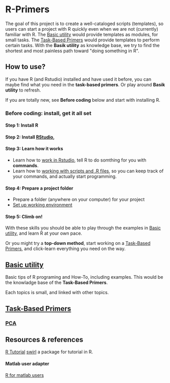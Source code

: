# R-Primers 

The goal of this project is to create a well-cataloged scripts (templates), so users can start a project with R quickly even when we are not (currently) familiar with R. The [Basic utility](https://github.com/weitingwlin/r-primers/tree/master/Documents#catalog-of-basic-utilities) would provide templates as modules, for small tasks. The [Task-Based Primers](https://github.com/weitingwlin/r-primers/tree/master/Documents#catalog-of-task-based-projects) would provide templates to perform certain tasks. With the **Basik utility** as knowledge base, we try to find the shortest and most painless path toward "doing something in R".

## How to use?

If you have R (and Rstudio) installed and have used it before, you can maybe find what you need in the **task-based primers**. Or play around **Basik utility** to refresh.

If you are totally new, see **Before coding** below and start with installing R.

### Before coding: install, get it all set
#### Step 1: Install R
#### Step 2: Install [RStudio](https://www.rstudio.com/home/),
#### Step 3: Learn how it works
* Learn how to [work in Rstudio](https://github.com/weitingwlin/r-primers/blob/master/Documents/Working_with_Rstudio.md), tell R to do somthing for you with **commands**. 
* Learn how to [working with scripts and .R files](https://github.com/weitingwlin/r-primers/blob/master/Documents/Working_with_scripts.md), so you can keep track of your commands, and actually start programming. 
#### Step 4: Prepare a project folder
* Prepare a folder (anywhere on your computer) for your project
* [Set up working environment](Documents/Set_up_working.md) 
#### Step 5: Climb on!
 With these skills you should be able to play through the examples in [Basic utility](https://github.com/weitingwlin/r-primers/tree/master/Documents#catalog-of-basic-utilities), and learn R at your own pace. 

 Or you might try a **top-down method**, start working on a [Task-Based Primers](https://github.com/weitingwlin/r-primers/tree/master/Documents#catalog-of-task-based-projects), and click-learn everything you need on the way.


## [Basic utility](https://github.com/weitingwlin/r-primers/tree/master/Documents#catalog-of-basic-utilities)
Basic tips of R programing and How-To, including examples. This would be the knowladge base of the **Task-Based Primers**.  

Each topics is small, and linked with other topics.  

## [Task-Based Primers](https://github.com/weitingwlin/r-primers/tree/master/Documents#catalog-of-task-based-projects)
### [PCA](https://github.com/weitingwlin/r-primers/blob/master/Documents/PCA.md)

## Resources & references
[R Tutorial](http://www.r-tutor.com/)
[swirl](http://swirlstats.com/students.html) a package for tutorial in R.
#### Matlab user adapter
[R for matlab users](http://mathesaurus.sourceforge.net/octave-r.html)

